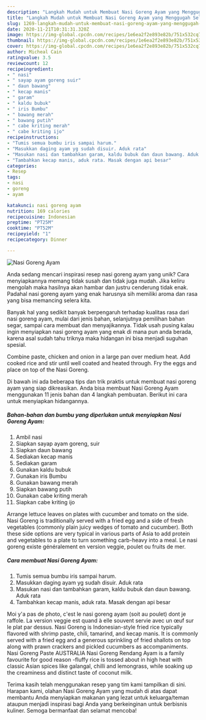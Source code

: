 ```yaml
---
description: "Langkah Mudah untuk Membuat Nasi Goreng Ayam yang Menggugah Selera"
title: "Langkah Mudah untuk Membuat Nasi Goreng Ayam yang Menggugah Selera"
slug: 1269-langkah-mudah-untuk-membuat-nasi-goreng-ayam-yang-menggugah-selera
date: 2020-11-21T10:31:31.320Z
image: https://img-global.cpcdn.com/recipes/1e6ea2f2e893e82b/751x532cq70/nasi-goreng-ayam-foto-resep-utama.jpg
thumbnail: https://img-global.cpcdn.com/recipes/1e6ea2f2e893e82b/751x532cq70/nasi-goreng-ayam-foto-resep-utama.jpg
cover: https://img-global.cpcdn.com/recipes/1e6ea2f2e893e82b/751x532cq70/nasi-goreng-ayam-foto-resep-utama.jpg
author: Micheal Cain
ratingvalue: 3.5
reviewcount: 12
recipeingredient:
- " nasi"
- " sayap ayam goreng suir"
- " daun bawang"
- " kecap manis"
- " garam"
- " kaldu bubuk"
- " iris Bumbu"
- " bawang merah"
- " bawang putih"
- " cabe kriting merah"
- " cabe kriting ijo"
recipeinstructions:
- "Tumis semua bumbu iris sampai harum."
- "Masukkan daging ayam yg sudah disuir. Aduk rata"
- "Masukan nasi dan tambahkan garam, kaldu bubuk dan daun bawang. Aduk rata"
- "Tambahkan kecap manis, aduk rata. Masak dengan api besar"
categories:
- Resep
tags:
- nasi
- goreng
- ayam

katakunci: nasi goreng ayam 
nutrition: 169 calories
recipecuisine: Indonesian
preptime: "PT25M"
cooktime: "PT52M"
recipeyield: "1"
recipecategory: Dinner

---
```



![Nasi Goreng Ayam](https://img-global.cpcdn.com/recipes/1e6ea2f2e893e82b/751x532cq70/nasi-goreng-ayam-foto-resep-utama.jpg)

Anda sedang mencari inspirasi resep nasi goreng ayam yang unik? Cara menyiapkannya memang tidak susah dan tidak juga mudah. Jika keliru mengolah maka hasilnya akan hambar dan justru cenderung tidak enak. Padahal nasi goreng ayam yang enak harusnya sih memiliki aroma dan rasa yang bisa memancing selera kita.

Banyak hal yang sedikit banyak berpengaruh terhadap kualitas rasa dari nasi goreng ayam, mulai dari jenis bahan, selanjutnya pemilihan bahan segar, sampai cara membuat dan menyajikannya. Tidak usah pusing kalau ingin menyiapkan nasi goreng ayam yang enak di mana pun anda berada, karena asal sudah tahu triknya maka hidangan ini bisa menjadi suguhan spesial.

Combine paste, chicken and onion in a large pan over medium heat. Add cooked rice and stir until well coated and heated through. Fry the eggs and place on top of the Nasi Goreng.


Di bawah ini ada beberapa tips dan trik praktis untuk membuat nasi goreng ayam yang siap dikreasikan. Anda bisa membuat Nasi Goreng Ayam menggunakan 11 jenis bahan dan 4 langkah pembuatan. Berikut ini cara untuk menyiapkan hidangannya.

<!--inarticleads1-->

##### Bahan-bahan dan bumbu yang diperlukan untuk menyiapkan Nasi Goreng Ayam:

1. Ambil  nasi
1. Siapkan  sayap ayam goreng, suir
1. Siapkan  daun bawang
1. Sediakan  kecap manis
1. Sediakan  garam
1. Gunakan  kaldu bubuk
1. Gunakan  iris Bumbu
1. Gunakan  bawang merah
1. Siapkan  bawang putih
1. Gunakan  cabe kriting merah
1. Siapkan  cabe kriting ijo


Arrange lettuce leaves on plates with cucumber and tomato on the side. Nasi Goreng is traditionally served with a fried egg and a side of fresh vegetables (commonly plain juicy wedges of tomato and cucumber). Both these side options are very typical in various parts of Asia to add protein and vegetables to a plate to turn something carb-heavy into a meal. Le nasi goreng existe généralement en version veggie, poulet ou fruits de mer. 

<!--inarticleads2-->

##### Cara membuat Nasi Goreng Ayam:

1. Tumis semua bumbu iris sampai harum.
1. Masukkan daging ayam yg sudah disuir. Aduk rata
1. Masukan nasi dan tambahkan garam, kaldu bubuk dan daun bawang. Aduk rata
1. Tambahkan kecap manis, aduk rata. Masak dengan api besar


Moi y&#39;a pas de photo, c&#39;est le nasi goreng ayam (soit au poulet) dont je raffole. La version veggie est quand à elle souvent servie avec un œuf sur le plat par dessus. Nasi Goreng is Indonesian-style fried rice typically flavored with shrimp paste, chili, tamarind, and kecap manis. It is commonly served with a fried egg and a generous sprinkling of fried shallots on top along with prawn crackers and pickled cucumbers as accompaniments. Nasi Goreng Paste AUSTRALIA Nasi Goreng Rendang Ayam is a family favourite for good reason -fluffy rice is tossed about in high heat with classic Asian spices like galangal, chilli and lemongrass, while soaking up the creaminess and distinct taste of coconut milk. 

Terima kasih telah menggunakan resep yang tim kami tampilkan di sini. Harapan kami, olahan Nasi Goreng Ayam yang mudah di atas dapat membantu Anda menyiapkan makanan yang lezat untuk keluarga/teman ataupun menjadi inspirasi bagi Anda yang berkeinginan untuk berbisnis kuliner. Semoga bermanfaat dan selamat mencoba!
